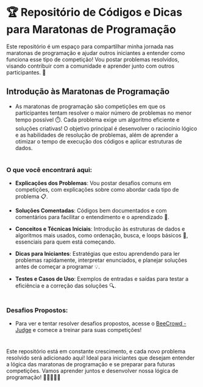 # 🏆 Repositório de Códigos e Dicas para Maratonas de Programação

Este repositório é um espaço para compartilhar minha jornada nas maratonas de programação e ajudar outros iniciantes a entender como funciona esse tipo de competição! Vou postar problemas resolvidos, visando contribuir com a comunidade e aprender junto com outros participantes. 🚀

## Introdução às Maratonas de Programação

- As maratonas de programação são competições em que os participantes tentam resolver o maior número de problemas no menor tempo possível ⏱️. Cada problema exige um algoritmo eficiente e soluções criativas! O objetivo principal é desenvolver o raciocínio lógico e as habilidades de resolução de problemas, além de aprender a otimizar o tempo de execução dos códigos e aplicar estruturas de dados.
#
### O que você encontrará aqui:
- **Explicações dos Problemas**: Vou postar desafios comuns em competições, com explicações sobre como abordar cada tipo de problema 📋.
  
- **Soluções Comentadas**: Códigos bem documentados e com comentários para facilitar o entendimento e o aprendizado 📑.
  
- **Conceitos e Técnicas Iniciais**: Introdução às estruturas de dados e algoritmos mais usados, como ordenação, busca, e loops básicos 🔄, essenciais para quem está começando.
  
- **Dicas para Iniciantes**: Estratégias que estou aprendendo para ler problemas rapidamente, interpretar enunciados, e planejar soluções antes de começar a programar 💡.
  
- **Testes e Casos de Uso**: Exemplos de entradas e saídas para testar a eficiência e a correção das soluções 🔍.
#
### Desafios Propostos:
- Para ver e tentar resolver desafios propostos, acesse o [BeeCrowd - Judge](https://www.beecrowd.com.br) e comece a treinar para suas competições!
#

Este repositório está em constante crescimento, e cada novo problema resolvido será adicionado aqui! Ideal para iniciantes que desejam entender a lógica das maratonas de programação e se preparar para futuras competições. Vamos aprender juntos e desenvolver nossa lógica de programação! 🌟👩‍💻👨‍💻
